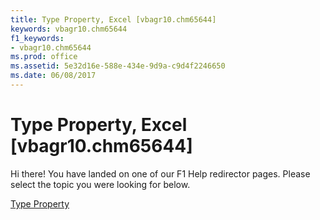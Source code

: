 ```yaml
---
title: Type Property, Excel [vbagr10.chm65644]
keywords: vbagr10.chm65644
f1_keywords:
- vbagr10.chm65644
ms.prod: office
ms.assetid: 5e32d16e-588e-434e-9d9a-c9d4f2246650
ms.date: 06/08/2017
---
```



# Type Property, Excel [vbagr10.chm65644]

Hi there! You have landed on one of our F1 Help redirector pages. Please select the topic you were looking for below.

[Type Property](http://msdn.microsoft.com/library/467e47f2-3c6e-d52d-0fc7-26f3bca7c6f2%28Office.15%29.aspx)

